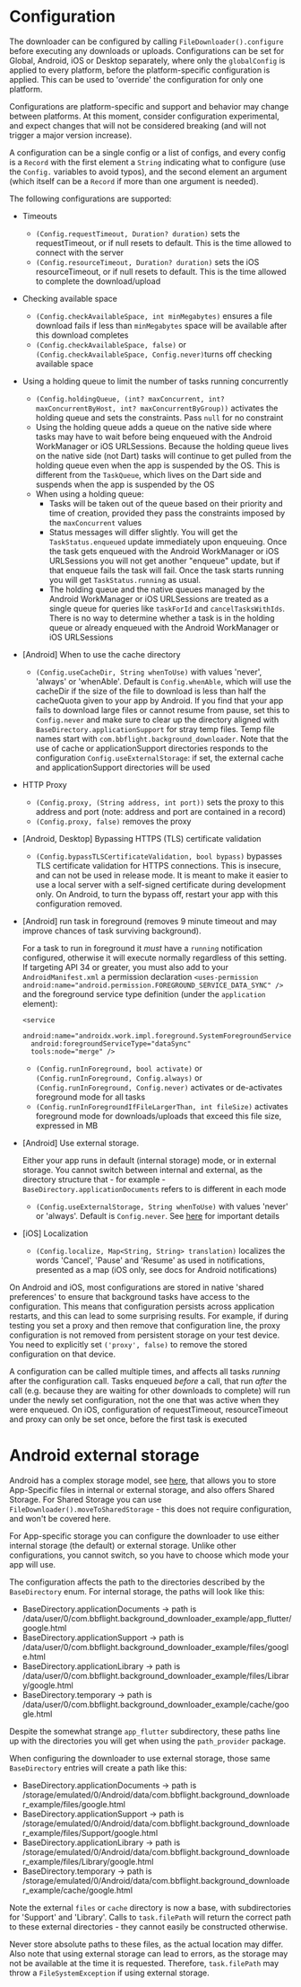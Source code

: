# Configuration

The downloader can be configured by calling `FileDownloader().configure` before executing any downloads or uploads. Configurations can be set for Global, Android, iOS or Desktop separately, where only the `globalConfig` is applied to every platform, before the platform-specific configuration is applied. This can be used to 'override' the configuration for only one platform.

Configurations are platform-specific and support and behavior may change between platforms. At this moment, consider configuration experimental, and expect changes that will not be considered breaking (and will not trigger a major version increase).

A configuration can be a single config or a list of configs, and every config is a `Record` with the first element a `String` indicating what to configure (use the `Config.` variables to avoid typos), and the second element an argument (which itself can be a `Record` if more than one argument is needed).

The following configurations are supported:
* Timeouts
  - `(Config.requestTimeout, Duration? duration)` sets the requestTimeout, or if null resets to default. This is the time allowed to connect with the server
  - `(Config.resourceTimeout, Duration? duration)` sets the iOS resourceTimeout, or if null resets to default. This is the time allowed to complete the download/upload
* Checking available space
  - `(Config.checkAvailableSpace, int minMegabytes)` ensures a file download fails if less than `minMegabytes` space will be available after this download completes
  - `(Config.checkAvailableSpace, false)` or `(Config.checkAvailableSpace, Config.never)`turns off checking available space
* Using a holding queue to limit the number of tasks running concurrently
  - `(Config.holdingQueue, (int? maxConcurrent, int? maxConcurrentByHost, int? maxConcurrentByGroup))` activates the holding queue and sets the constraints. Pass `null` for no constraint
  - Using the holding queue adds a queue on the native side where tasks may have to wait before being enqueued with the Android WorkManager or iOS URLSessions. Because the holding queue lives on the native side (not Dart) tasks will continue to get pulled from the holding queue even when the app is suspended by the OS. This is different from the `TaskQueue`, which lives on the Dart side and suspends when the app is suspended by the OS
  - When using a holding queue:
    - Tasks will be taken out of the queue based on their priority and time of creation, provided they pass the constraints imposed by the `maxConcurrent` values
    - Status messages will differ slightly. You will get the `TaskStatus.enqueued` update immediately upon enqueuing. Once the task gets enqueued with the Android WorkManager or iOS URLSessions you will not get another "enqueue" update, but if that enqueue fails the task will fail. Once the task starts running you will get `TaskStatus.running` as usual.
    - The holding queue and the native queues managed by the Android WorkManager or iOS URLSessions are treated as a single queue for queries like `taskForId` and `cancelTasksWithIds`. There is no way to determine whether a task is in the holding queue or already enqueued with the Android WorkManager or iOS URLSessions
* [Android] When to use the cache directory
  - `(Config.useCacheDir, String whenToUse)` with values 'never', 'always' or 'whenAble'. Default is `Config.whenAble`, which will use the cacheDir if the size of the file to download is less than half the cacheQuota given to your app by Android. If you find that your app fails to download large files or cannot resume from pause, set this to `Config.never` and make sure to clear up the directory aligned with `BaseDirectory.applicationSupport` for stray temp files. Temp file names start with `com.bbflight.background_downloader`. Note that the use of cache or applicationSupport directories responds to the configuration `Config.useExternalStorage`: if set, the external cache and applicationSupport directories will be used
* HTTP Proxy
  - `(Config.proxy, (String address, int port))` sets the proxy to this address and port (note: address and port are contained in a record)
  - `(Config.proxy, false)` removes the proxy
* [Android, Desktop] Bypassing HTTPS (TLS) certificate validation
  - `(Config.bypassTLSCertificateValidation, bool bypass)`  bypasses TLS certificate validation for HTTPS connections. This is insecure, and can not be used in release mode. It is meant to make it easier to use a local server with a self-signed certificate during development only. On Android, to turn the bypass off, restart your app with this configuration removed.
* [Android] run task in foreground (removes 9 minute timeout and may improve chances of task surviving background). 
  
  For a task to run in foreground it _must_ have a `running` notification configured, otherwise it will execute normally regardless of this setting. If targeting API 34 or greater, you must also add to your `AndroidManifest.xml` a permission declaration `<uses-permission android:name="android.permission.FOREGROUND_SERVICE_DATA_SYNC" />` and the foreground service type definition (under the `application` element):
  ```
  <service
    android:name="androidx.work.impl.foreground.SystemForegroundService"
    android:foregroundServiceType="dataSync"
    tools:node="merge" />
  ```
  
  - `(Config.runInForeground, bool activate)` or `(Config.runInForeground, Config.always)` or `(Config.runInForeground, Config.never)` activates or de-activates foreground mode for all tasks
  - `(Config.runInForegroundIfFileLargerThan, int fileSize)` activates foreground mode for downloads/uploads that exceed this file size, expressed in MB
* [Android] Use external storage. 

  Either your app runs in default (internal storage) mode, or in external storage. You cannot switch between internal and external, as the directory structure that - for example - `BaseDirectory.applicationDocuments` refers to is different in each mode
  
  - `(Config.useExternalStorage, String whenToUse)` with values 'never' or 'always'. Default is `Config.never`. See [here](#android-external-storage) for important details
* [iOS] Localization
  - `(Config.localize, Map<String, String> translation)` localizes the words 'Cancel', 'Pause' and 'Resume' as used in notifications, presented as a map (iOS only, see docs for Android notifications)

On Android and iOS, most configurations are stored in native 'shared preferences' to ensure that background tasks have access to the configuration. This means that configuration persists across application restarts, and this can lead to some surprising results. For example, if during testing you set a proxy and then remove that configuration line, the proxy configuration is not removed from persistent storage on your test device. You need to explicitly set `('proxy', false)` to remove the stored configuration on that device.

A configuration can be called multiple times, and affects all tasks *running* after the configuration call. Tasks enqueued _before_ a call, that run _after_ the call (e.g. because they are waiting for other downloads to complete) will run under the newly set configuration, not the one that was active when they were enqueued. On iOS, configuration of requestTimeout, resourceTimeout and proxy can only be set once, before the first task is executed

# Android external storage

Android has a complex storage model, see [here](https://developer.android.com/training/data-storage), that allows you to store App-Specific files in internal or external storage, and also offers Shared Storage.  For Shared Storage you can use `FileDownloader().moveToSharedStorage` - this does not require configuration, and won't be covered here.

For App-specific storage you can configure the downloader to use either internal storage (the default) or external storage. Unlike other configurations, you cannot switch, so you have to choose which mode your app will use.

The configuration affects the path to the directories described by the `BaseDirectory` enum. For internal storage, the paths will look like this:
* BaseDirectory.applicationDocuments -> path is /data/user/0/com.bbflight.background_downloader_example/app_flutter/google.html
* BaseDirectory.applicationSupport -> path is /data/user/0/com.bbflight.background_downloader_example/files/google.html
* BaseDirectory.applicationLibrary -> path is /data/user/0/com.bbflight.background_downloader_example/files/Library/google.html
* BaseDirectory.temporary -> path is /data/user/0/com.bbflight.background_downloader_example/cache/google.html

Despite the somewhat strange `app_flutter` subdirectory, these paths line up with the directories you will get when using the `path_provider` package.

When configuring the downloader to use external storage, those same `BaseDirectory` entries will create a path like this:
* BaseDirectory.applicationDocuments -> path is /storage/emulated/0/Android/data/com.bbflight.background_downloader_example/files/google.html
* BaseDirectory.applicationSupport -> path is /storage/emulated/0/Android/data/com.bbflight.background_downloader_example/files/Support/google.html
* BaseDirectory.applicationLibrary -> path is /storage/emulated/0/Android/data/com.bbflight.background_downloader_example/files/Library/google.html
* BaseDirectory.temporary -> path is /storage/emulated/0/Android/data/com.bbflight.background_downloader_example/cache/google.html

Note the external `files` or `cache` directory is now a base, with subdirectories for 'Support' and 'Library'. Calls to `task.filePath` will return the correct path to these external directories - they cannot easily be constructed otherwise.

Never store absolute paths to these files, as the actual location may differ. Also note that using external storage can lead to errors, as the storage may not be available at the time it is requested. Therefore, `task.filePath` may throw a `FileSystemException` if using external storage. 

